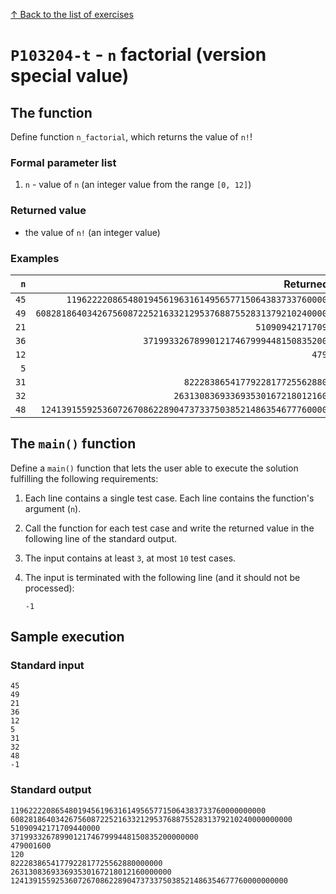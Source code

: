 
[↑ Back to the list of exercises](./README.md)

# `P103204-t` - `n` factorial (version special value)

## The function

Define function `n_factorial`, which returns the value of `n!`!

### Formal parameter list

1. `n` - value of `n` (an integer value from the range `[0, 12]`)

### Returned value

* the value of `n!` (an integer value)

### Examples

| `n` | Returned value | 
| ---: | --: | 
| `45` | `119622220865480194561963161495657715064383733760000000000` | 
| `49` | `608281864034267560872252163321295376887552831379210240000000000` | 
| `21` | `51090942171709440000` | 
| `36` | `371993326789901217467999448150835200000000` | 
| `12` | `479001600` | 
| `5` | `120` | 
| `31` | `8222838654177922817725562880000000` | 
| `32` | `263130836933693530167218012160000000` | 
| `48` | `12413915592536072670862289047373375038521486354677760000000000` | 

## The `main()` function

Define a `main()` function that lets the user able to execute the solution fulfilling the following requirements:

1. Each line contains a single test case. Each line contains the function's argument (`n`).
1. Call the function for each test case and write the returned value in the following line of the standard output.
1. The input contains at least `3`, at most `10` test cases.
1. The input is terminated with the following line (and it should not be processed):

	```
	-1
	```

## Sample execution

### Standard input

```
45
49
21
36
12
5
31
32
48
-1
```

### Standard output

```
119622220865480194561963161495657715064383733760000000000
608281864034267560872252163321295376887552831379210240000000000
51090942171709440000
371993326789901217467999448150835200000000
479001600
120
8222838654177922817725562880000000
263130836933693530167218012160000000
12413915592536072670862289047373375038521486354677760000000000
```
